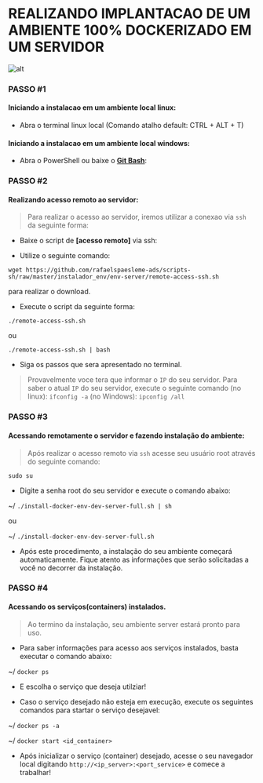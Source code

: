 # REALIZANDO IMPLANTACAO DE UM AMBIENTE 100% DOCKERIZADO EM UM SERVIDOR

![![alt](https://link)](https://i2.wp.com/itsfoss.com/wp-content/uploads/2016/11/cloud-centric-Linux-distributions.jpg)

### PASSO #1

#### Iniciando a instalacao em um ambiente local linux:
- Abra o terminal linux local (Comando atalho default: CTRL + ALT + T)

#### Iniciando a instalacao em um ambiente local windows:
- Abra o PowerShell ou baixe o **[Git Bash]**: 

### PASSO #2

#### Realizando acesso remoto ao servidor:
>Para realizar o acesso ao servidor, iremos utilizar a conexao via ```ssh``` da seguinte forma:

- Baixe o script de **[acesso remoto]**  via ssh:

- Utilize o seguinte comando: 

```wget https://github.com/rafaelspaesleme-ads/scripts-sh/raw/master/instalador_env/env-server/remote-access-ssh.sh``` 

para realizar o download.


- Execute o script da seguinte forma: 

```./remote-access-ssh.sh``` 

ou 

```./remote-access-ssh.sh | bash```


- Siga os passos que sera apresentado no terminal.

>Provavelmente voce tera que informar o ```IP``` do seu servidor. Para saber o atual ```IP``` do seu servidor, execute o seguinte comando (no linux): ```ifconfig -a``` (no Windows): ```ipconfig /all```

### PASSO #3

#### Acessando remotamente o servidor e fazendo instalação do ambiente:
>Após realizar o acesso remoto via ```ssh``` acesse seu usuário root através do seguinte comando:

```sudo su```


- Digite a senha root do seu servidor e execute o comando abaixo: 

~/ ```./install-docker-env-dev-server-full.sh | sh``` 

ou

~/ ```./install-docker-env-dev-server-full.sh```


- Após este procedimento, a instalação do seu ambiente começará automaticamente. Fique atento as informações que serão solicitadas a você no decorrer da instalação.

### PASSO #4

#### Acessando os serviços(containers) instalados.
>Ao termino da instalação, seu ambiente server estará pronto para uso.

- Para saber informações para acesso aos serviços instalados, basta executar o comando abaixo:

~/ ```docker ps```


- E escolha o serviço que deseja utilziar!

- Caso o serviço desejado não esteja em execução, execute os seguintes comandos para startar o serviço desejavel:

~/ ```docker ps -a``` 


~/ ```docker start <id_container>```


- Após inicializar o serviço (container) desejado, acesse o seu navegador local digitando ```http://<ip_server>:<port_service>``` e comece a trabalhar!



[Git Bash]: https://gitforwindows.org/
[acesso remoto via]: vhttps://github.com/rafaelspaesleme-ads/scripts-sh/blob/master/instalador_env/env-server/remote-access-ssh.sh